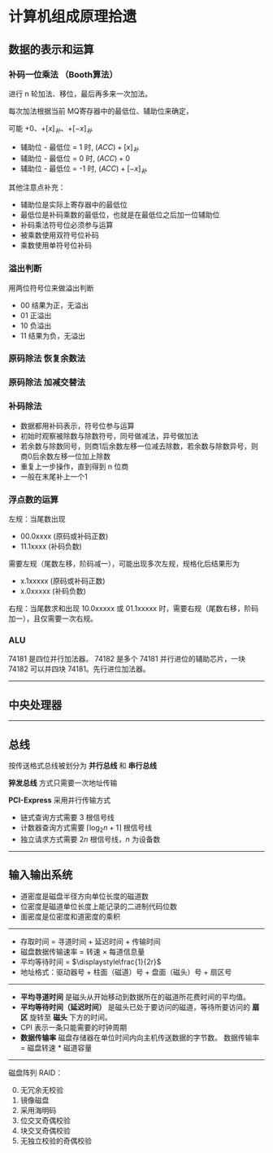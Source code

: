 # 计算机组成原理拾遗

[annotation]: <id> (7a6aeaea-9bcc-43e7-8463-086a32bcbd24)
[annotation]: <status> (public)
[annotation]: <create_time> (2020-10-13 22:59:10)
[annotation]: <category> (计算机科学)
[annotation]: <tags> (组成原理)
[annotation]: <comments> (false)
[annotation]: <url> (http://blog.ccyg.studio/article/7a6aeaea-9bcc-43e7-8463-086a32bcbd24)


## 数据的表示和运算

### 补码一位乘法 （Booth算法）

进行 n 轮加法、移位，最后再多来一次加法。

每次加法根据当前 MQ寄存器中的最低位、辅助位来确定，

可能 +0、$+[x]_{补}$、$+[-x]_{补}$

- 辅助位 - 最低位 = 1 时, $(ACC) + [x]_补$
- 辅助位 - 最低位 = 0 时, $(ACC) + 0$
- 辅助位 - 最低位 = -1 时, $(ACC) + [-x]_补$

其他注意点补充：

- 辅助位是实际上寄存器中的最低位
- 最低位是补码乘数的最低位，也就是在最低位之后加一位辅助位
- 补码乘法符号位必须参与运算
- 被乘数使用双符号位补码
- 乘数使用单符号位补码

### 溢出判断

用两位符号位来做溢出判断

- 00 结果为正，无溢出
- 01 正溢出
- 10 负溢出
- 11 结果为负，无溢出

### 原码除法 恢复余数法

### 原码除法 加减交替法

### 补码除法

- 数据都用补码表示，符号位参与运算
- 初始时观察被除数与除数符号，同号做减法，异号做加法
- 若余数与除数同号，则商1后余数左移一位减去除数，若余数与除数异号，则商0后余数左移一位加上除数
- 重复上一步操作，直到得到 n 位商
- 一般在末尾补上一个1

### 浮点数的运算

左规：当尾数出现 

- 00.0xxxx (原码或补码正数)
- 11.1xxxx (补码负数)

需要左规（尾数左移，阶码减一），可能出现多次左规，规格化后结果形为

- x.1xxxxx (原码或补码正数)
- x.0xxxxx (补码负数)

右规：当尾数求和出现 10.0xxxxx 或 01.1xxxxx 时，需要右规（尾数右移，阶码加一），且仅需要一次右规。

### ALU

74181 是四位并行加法器。
74182 是多个 74181 并行进位的辅助芯片，一块 74182 可以并四块 74181。先行进位加法器。

---

## 中央处理器

---
## 总线

按传送格式总线被划分为 **并行总线** 和 **串行总线**

**猝发总线** 方式只需要一次地址传输

**PCI-Express** 采用并行传输方式

- 链式查询方式需要 3 根信号线
- 计数器查询方式需要 $\lceil\log_2n + 1\rceil$ 根信号线
- 独立请求方式需要 $2n$ 根信号线，$n$ 为设备数

---

## 输入输出系统

* 道密度是磁盘半径方向单位长度的磁道数
* 位密度是磁道单位长度上能记录的二进制代码位数
* 面密度是位密度和道密度的乘积

---

- 存取时间 = 寻道时间 + 延迟时间 + 传输时间
- 磁盘数据传输速率 = 转速 $\times$ 每道信息量
- 平均等待时间 = $\displaystyle\frac{1}{2r}$
- 地址格式：驱动器号 + 柱面（磁道）号 + 盘面（磁头）号 + 扇区号

---

* **平均寻道时间** 是磁头从开始移动到数据所在的磁道所花费时间的平均值。
* **平均等待时间（延迟时间）** 是磁头已处于要访问的磁道，等待所要访问的 **扇区** 旋转至 **磁头** 下方的时间。
* CPI 表示一条只能需要的时钟周期
* **数据传输率** 磁盘存储器在单位时间内向主机传送数据的字节数。 数据传输率 = 磁盘转速 * 磁道容量

---

磁盘阵列 RAID：

0. 无冗余无校验
1. 镜像磁盘
2. 采用海明码
3. 位交叉奇偶校验
4. 块交叉奇偶校验
5. 无独立校验的奇偶校验
